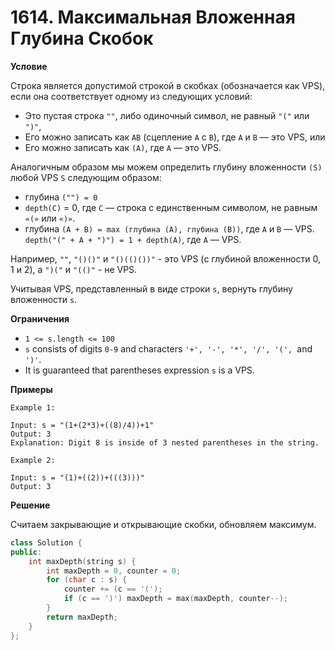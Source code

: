 # 1614. Максимальная Вложенная Глубина Скобок

**Условие**

Строка является допустимой строкой в скобках (обозначается как VPS), если она соответствует одному из следующих условий:

- Это пустая строка `""`, либо одиночный символ, не равный `"("` или `")"`,
- Его можно записать как `AB` (сцепление `A` с `B`), где `A` и `B` — это VPS, или
- Его можно записать как `(A)`, где `A` — это VPS.

Аналогичным образом мы можем определить глубину вложенности `(S)` любой VPS `S` следующим образом:

- глубина `("") = 0`
- `depth(C)` = 0, где `C` — строка с единственным символом, не равным `«(»` или `«)»`.
- глубина `(A + B) = max (глубина (A), глубина (B))`, где `A` и `B` — VPS.
`depth("(" + A + ")") = 1 + depth(A)`, где `A` — VPS.

Например, `""`, `"()()"` и `"()(()())"` - это VPS (с глубиной вложенности 0, 1 и 2), а `")("` и `"(()"` - не VPS.

Учитывая VPS, представленный в виде строки `s`, вернуть глубину вложенности `s`.

**Ограничения**

- `1 <= s.length <= 100`
- `s` consists of digits `0-9` and characters `'+', '-', '*', '/', '(', `and` ')'`.
- It is guaranteed that parentheses expression `s` is a VPS.

**Примеры**
```
Example 1:

Input: s = "(1+(2*3)+((8)/4))+1"
Output: 3
Explanation: Digit 8 is inside of 3 nested parentheses in the string.

Example 2:

Input: s = "(1)+((2))+(((3)))"
Output: 3
```


**Решение**

Считаем закрывающие и открывающие скобки, обновляем максимум.

```C++
class Solution {
public:
    int maxDepth(string s) {
        int maxDepth = 0, counter = 0;
        for (char c : s) {
            counter += (c == '(');
            if (c == ')') maxDepth = max(maxDepth, counter--);
        }
        return maxDepth;
    }
};
```
